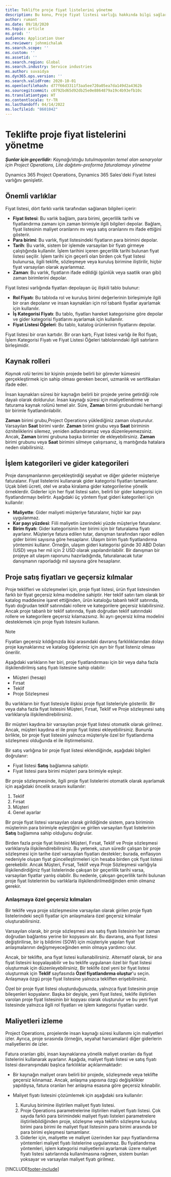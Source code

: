 ```yaml
---
title: Teklifte proje fiyat listelerini yönetme
description: Bu konu, Proje fiyat listesi varlığı hakkında bilgi sağlar.
author: rumant
ms.date: 09/18/2020
ms.topic: article
ms.prod: ''
audience: Application User
ms.reviewer: johnmichalak
ms.search.scope: ''
ms.custom: ''
ms.assetid: ''
ms.search.region: Global
ms.search.industry: Service industries
ms.author: suvaidya
ms.dyn365.ops.version: ''
ms.search.validFrom: 2020-10-01
ms.openlocfilehash: d77f66d3311f3aa5ee720a05ea7da149d2a4362b
ms.sourcegitcommit: c0792bd65d92db25e0e8864879a19c4b93efb10c
ms.translationtype: HT
ms.contentlocale: tr-TR
ms.lasthandoff: 04/14/2022
ms.locfileid: "8601042"
---
```

# <a name="manage-project-price-lists-on-a-quote"></a>Teklifte proje fiyat listelerini yönetme

_**Şunlar için geçerlidir:** Kaynağı/stoğu tutulmayanları temel alan senaryolar için Project Operations, Lite dağıtımı-proforma faturalamayı yönetme_

Dynamics 365 Project Operations, Dynamics 365 Sales'deki Fiyat listesi varlığını genişletir. 

## <a name="key-entities"></a>Önemli varlıklar

Fiyat listesi, dört farklı varlık tarafından sağlanan bilgileri içerir:

- **Fiyat listesi**: Bu varlık bağlam, para birimi, geçerlilik tarihi ve fiyatlandırma zamanı için zaman birimiyle ilgili bilgileri depolar. Bağlam, fiyat listesinin maliyet oranlarını mı veya satış oranlarını mı ifade ettiğini gösterir. 
- **Para birimi**: Bu varlık, fiyat listesindeki fiyatların para birimini depolar. 
- **Tarih**: Bu varlık, sistem bir işlemde varsayılan bir fiyatı girmeye çalıştığında kullanılır. İşlem tarihini içeren geçerlilik tarihi bulunan fiyat listesi seçilir. İşlem tarihi için geçerli olan birden çok fiyat listesi bulunursa, ilgili teklife, sözleşmeye veya kuruluş birimine iliştirilir, hiçbir fiyat varsayılan olarak ayarlanmaz. 
- **Zaman**: Bu varlık, fiyatların ifade edildiği (günlük veya saatlik oran gibi) zaman birimlerini depolar. 

Fiyat listesi varlığında fiyatları depolayan üç ilişkili tablo bulunur:

  - **Rol Fiyatı**: Bu tabloda rol ve kuruluş birimi değerlerinin birleşimiyle ilgili bir oran depolanır ve insan kaynakları için rol tabanlı fiyatlar ayarlamak için kullanılır.
  - **İş Kategorisi Fiyatı**: Bu tablo, fiyatları hareket kategorisine göre depolar ve gider kategorisi fiyatlarını ayarlamak için kullanılır.
  - **Fiyat Listesi Öğeleri**: Bu tablo, katalog ürünlerinin fiyatlarını depolar.
 
Fiyat listesi bir oran kartıdır. Bir oran kartı, Fiyat listesi varlığı ile Rol fiyatı, İşlem Kategorisi Fiyatı ve Fiyat Listesi Öğeleri tablolarındaki ilgili satırların birleşimidir.

## <a name="resource-roles"></a>Kaynak rolleri

*Kaynak rolü* terimi bir kişinin projede belirli bir görevler kümesini gerçekleştirmek için sahip olması gereken beceri, uzmanlık ve sertifikaları ifade eder.

İnsan kaynakları süresi bir kaynağın belirli bir projede yerine getirdiği role dayalı olarak doldurulur. İnsan kaynağı süresi için maliyetlendirme ve faturama kaynak rolünü temel alır. Süre, **Zaman** birimi grubundaki herhangi bir birimle fiyatlandırılabilir.

**Zaman** birimi grubu,Project Operations yüklediğiniz zaman oluşturulur. Varsayılan **Saat** birimi vardır. **Zaman** birimi grubu veya **Saat** biriminin özniteliklerini silemez, yeniden adlandıramaz veya düzenleyemezsiniz. Ancak, **Zaman** birimi grubuna başka birimler de ekleyebilirsiniz. **Zaman** birimi grubunu veya **Saat** birimini silmeye çalışırsanız, iş mantığında hatalara neden olabilirsiniz.
 
## <a name="transaction-categories-and-expense-categories"></a>İşlem kategorileri ve gider kategorileri

Proje danışmanlarının gerçekleştirdiği seyahat ve diğer giderler müşteriye faturalanır. Fiyat listelerini kullanarak gider kategorisi fiyatları tamamlanır. Uçak bileti ücreti, otel ve araba kiralama gider kategorilerine yönelik örneklerdir. Giderler için her fiyat listesi satırı, belirli bir gider kategorisi için fiyatlandırmayı belirtir. Aşağıdaki üç yöntem fiyat gideri kategorileri için kullanılır:

- **Maliyette**: Gider maliyeti müşteriye faturalanır, hiçbir kar payı uygulanmaz.
- **Kar payı yüzdesi**: Fiili maliyetin üzerindeki yüzde müşteriye faturalanır. 
- **Birim fiyatı**: Gider kategorisinin her birimi için bir faturalama fiyatı ayarlanır. Müşteriye fatura edilen tutar, danışman tarafından rapor edilen gider birimi sayısına göre hesaplanır. Ulaşım birim fiyatı fiyatlandırma yöntemini kullanır. Örneğin, ulaşım gideri kategorisi günde 30 ABD Doları (USD) veya her mil için 2 USD olarak yapılandırılabilir. Bir danışman bir projeye ait ulaşım raporunu hazırladığında, faturalanacak tutar danışmanın raporladığı mil sayısına göre hesaplanır.
 
## <a name="project-sales-pricing-and-overrides"></a>Proje satış fiyatları ve geçersiz kılmalar

Proje teklifleri ve sözleşmeleri için, proje fiyat listesi, ürün fiyat listesinden farklı bir fiyat geçersiz kılma modeline sahiptir. Her teklif satırı tam olarak bir katalog maddesine işaret ettiğinden, ürün kataloğu tabanlı teklif satırında, fiyatı doğrudan teklif satırındaki rollere ve kategorilere geçersiz kılabilirsiniz. Ancak proje tabanlı bir teklif satırında, fiyatı doğrudan teklif satırındaki rollere ve kategorilere geçersiz kılamazsınız. İki ayrı geçersiz kılma modelini desteklemek için proje fiyatı listesini kullanın.

> [!NOTE]
> Fiyatları geçersiz kıldığınızda ikisi arasındaki davranış farklılıklarından dolayı proje kaynaklarınız ve katalog öğeleriniz için ayrı bir fiyat listeniz olması önerilir.

Aşağıdaki varlıkların her biri, proje fiyatlandırması için bir veya daha fazla ilişkilendirilmiş satış fiyatı listesine sahip olabilir:

- Müşteri (hesap) 
- Fırsat 
- Teklif 
- Proje Sözleşmesi

Bu varlıkların bir fiyat listesiyle ilişkisi proje fiyat listeleriyle gösterilir. Bir veya daha fazla fiyat listesini Müşteri, Fırsat, Teklif ve Proje sözleşmesi satış varlıklarıyla ilişkilendirebilirsiniz.

Bir müşteri kaydına bir varsayılan proje fiyat listesi otomatik olarak girilmez. Ancak, müşteri kaydına el ile proje fiyat listesi ekleyebilirsiniz. Bununla birlikte, bir proje fiyat listesini yalnızca müşteriyle özel bir fiyatlandırma sözleşmesi olduğunda el ile iliştirmelisiniz. 

Bir satış varlığına bir proje fiyat listesi eklendiğinde, aşağıdaki bilgileri doğrulanır:

- Fiyat listesi **Satış** bağlamına sahiptir. 
- Fiyat listesi para birimi müşteri para birimiyle eşleşir. 

Bir proje sözleşmesinde, ilgili proje fiyat listelerini otomatik olarak ayarlamak için aşağıdaki öncelik sırasını kullanılır:

1. Teklif
2. Fırsat
3. Müşteri 
4. Genel ayarlar 

Bir proje fiyat listesi varsayılan olarak girildiğinde sistem, para biriminin müşterinin para birimiyle eşleştiğini ve girilen varsayılan fiyat listelerinin **Satış** bağlamına sahip olduğunu doğrular.

Birden fazla proje fiyat listesini Müşteri, Fırsat, Teklif ve Proje sözleşmesi varlıklarıyla ilişkilendirebilirsiniz. Bu yetenek, uzun süredir çalışan bir proje sözleşmesi için tarihe özel varsayılan fiyatları destekler; burada, enflasyon nedeniyle oluşan fiyat güncelleştirmeleri için hesaba birden çok fiyat listesi gerekebilir. Ancak Müşteri, Fırsat, Teklif veya Proje Sözleşmesi varlığıyla ilişkilendirdiğiniz fiyat listelerinde çakışan bir geçerlilik tarihi varsa, varsayılan fiyatlar yanlış olabilir. Bu nedenle, çakışan geçerlilik tarihi bulunan proje fiyat listelerinin bu varlıklarla ilişkilendirilmediğinden emin olmanız gerekir.

### <a name="deal-specific-price-overrides"></a>Anlaşmaya özel geçersiz kılmaları

Bir teklife veya proje sözleşmesine varsayılan olarak girilen proje fiyatı listelerindeki seçili fiyatlar için anlaşmalara özel geçersiz kılmalar oluşturabilirsiniz.

Varsayılan olarak, bir proje sözleşmesi ana satış fiyatı listesinin her zaman doğrudan bağlantısı yerine bir kopyasını alır. Bu davranış, ana fiyat listesi değiştirilirse, bir iş bildirimi (SOW) için müşteriyle yapılan fiyat anlaşmalarının değişmeyeceğinden emin olmaya yardımcı olur.

Ancak, bir teklifte, ana fiyat listesi kullanabilirsiniz. Alternatif olarak, bir ana fiyat listesini kopyalayabilir ve bu teklife uygulanan özel bir fiyat listesi oluşturmak için düzenleyebilirsiniz. Bir teklife özel yeni bir fiyat listesi oluşturmak için **Teklif** sayfasında **Özel fiyatlandırma oluştur**'u seçin. Anlaşmaya özgü proje fiyat listesine yalnızca tekliften erişebilirsiniz. 

Özel bir proje fiyat listesi oluşturduğunuzda, yalnızca fiyat listesinin proje bileşenleri kopyalanır. Başka bir deyişle, yeni fiyat listesi, teklife iliştirilen varolan proje fiyat listesinin bir kopyası olarak oluşturulur ve bu yeni fiyat listesinde yalnızca ilgili rol fiyatları ve işlem kategorisi fiyatları vardır.
  
## <a name="tracking-costs"></a>Maliyetleri izleme

Project Operations, projelerde insan kaynağı süresi kullanımı için maliyetleri izler. Ayrıca, proje sırasında (örneğin, seyahat harcamaları) diğer giderlerin maliyetlerini de izler.

Fatura oranları gibi, insan kaynaklarına yönelik maliyet oranları da fiyat listelerini kullanarak ayarlanır. Aşağıda, maliyet fiyatı listesi ve satış fiyatı listesi davranışındaki başlıca farklılıklar açıklanmaktadır:

- Bir kaynağın maliyet oranı belirli bir projede, sözleşmede veya teklifte geçersiz kılınamaz. Ancak, anlaşma yapısına özgü değişiklikler yapıldıysa, fatura oranları her anlaşma esasına göre geçersiz kılınabilir. 

- Maliyet fiyatı listesini çözümlemek için aşağıdaki sıra kullanılır:

    1. Kuruluş birimine iliştirilen maliyet fiyatı listesi.
    2. Proje Operations parametrelerine iliştirilen maliyet fiyatı listesi. Çok sayıda farklı para birimindeki maliyet fiyatı listeleri parametrelere iliştirilebildiğinden proje, sözleşme veya teklifin sözleşme kuruluş birimi para birimi ile maliyet fiyat listesinin para birimi arasında bir para birimi eşleşmesi tamamlanır.
    3. Giderler için, maliyette ve maliyet üzerinden kar payı fiyatlandırma yöntemleri maliyet fiyatı listelerine uygulanmaz. Bu fiyatlandırma yöntemleri, işlem kategorisi maliyetlerini ayarlamak üzere maliyet fiyatı listesi satırlarında kullanılmasına rağmen, sistem bunları yoksayar ve varsayılan maliyet fiyatı girilmez.


[!INCLUDE[footer-include](../includes/footer-banner.md)]